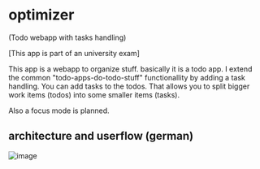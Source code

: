# optimizer
(Todo webapp with tasks handling)

[This app is part of an university exam]

This app is a webapp to organize stuff. basically it is a todo app.
I extend the common "todo-apps-do-todo-stuff" functionallity by adding a task handling. You can add tasks to the todos. That allows you to split bigger work items (todos) into some smaller items (tasks).

Also a focus mode is planned.

## architecture and userflow (german)

![image](https://github.com/MHasenmaier/optimizer/assets/25233028/406b8899-6b99-4a8b-872a-dcf9ae480ecd)
